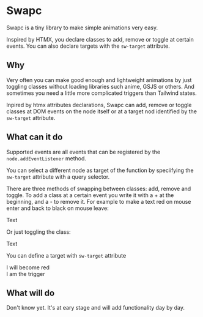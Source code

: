 # Swapc

Swapc is a tiny library to make simple animations very easy.

Inspired by HTMX, you declare classes to add, remove or toggle at certain events.
You can also declare targets with the `sw-target` attribute.

## Why
Very often you can make good enough and lightweight animations by just toggling classes without loading libraries such anime, GSJS or others.
And sometimes you need a little more complicated triggers than Tailwind states.

Inpired by htmx attributes declarations, Swapc can add, remove or toggle classes at DOM events on the node itself or at a target nod identified by the `sw-target` attribute.

## What can it do
Supported events are all events that can be registered by the `node.addEventListener` method.

You can select a different node as target of the function by speciifying the `sw-target` attribute with a query selector.

There are three methods of swapping between classes: add, remove and toggle.
To add a class at a certain event you write it with a + at the beginning, and a - to remove it. For example to make a text red on mouse enter and back to black on mouse leave:
    <div
        sw-mouseenter="+text-red"
        sw-mouseleave="-text-red"
    >
        Text
    </div>

Or just toggling the class:
    <div
        sw-mouseenter="text-red"
        sw-mouseleave="text-red"
    >
        Text
    </div>

You can define a target with `sw-target` attribute
    <div id="target">
        I will become red
    </div>
    <div
        sw-target="#target"
        sw-mouseenter="text-red"
        sw-mouseleave="text-red"
    >
        I am the trigger
    </div>

## What will do 
Don't know yet. It's at eary stage and will add functionality day by day.

